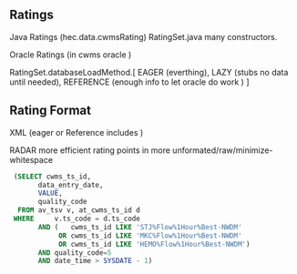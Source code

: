 
## Ratings

Java Ratings  (hec.data.cwmsRating)    RatingSet.java  many constructors. 

Oracle Ratings (in cwms oracle )

RatingSet.databaseLoadMethod.[
EAGER (everthing),
LAZY (stubs no data until needed),
REFERENCE (enough info to let oracle do work )
]
 

## Rating Format

XML  (eager or Reference includes <rating-points>)

RADAR  more efficient rating points in more unformated/raw/minimize-whitespace
 
  
  
```sql 
 (SELECT cwms_ts_id,
       data_entry_date,
       VALUE,
       quality_code
  FROM av_tsv v, at_cwms_ts_id d
 WHERE     v.ts_code = d.ts_code
       AND (   cwms_ts_id LIKE 'STJ%Flow%1Hour%Best-NWDM'
            OR cwms_ts_id LIKE 'MKC%Flow%1Hour%Best-NWDM'
            OR cwms_ts_id LIKE 'HEMO%Flow%1Hour%Best-NWDM')
       AND quality_code=5
       AND date_time > SYSDATE - 1)


```




